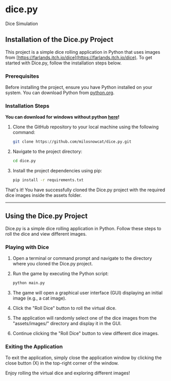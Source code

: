 # dice.py
 Dice Simulation

## Installation of the Dice.py Project

This project is a simple dice rolling application in Python that uses images from [https://farlands.itch.io/dice](https://farlands.itch.io/dice). To get started with Dice.py, follow the installation steps below.

### Prerequisites

Before installing the project, ensure you have Python installed on your system. You can download Python from [python.org](https://www.python.org/downloads/).

### Installation Steps

**You can download for windows without python [here](https://github.com/milosnowcat/dice.py/releases/latest)!**

1. Clone the GitHub repository to your local machine using the following command:

   ```bash
   git clone https://github.com/milosnowcat/dice.py.git
   ```

2. Navigate to the project directory:

   ```bash
   cd dice.py
   ```

3. Install the project dependencies using pip:

   ```bash
   pip install -r requirements.txt
   ```

That's it! You have successfully cloned the Dice.py project with the required dice images inside the assets folder.

---

## Using the Dice.py Project

Dice.py is a simple dice rolling application in Python. Follow these steps to roll the dice and view different images.

### Playing with Dice

1. Open a terminal or command prompt and navigate to the directory where you cloned the Dice.py project.

2. Run the game by executing the Python script:

   ```bash
   python main.py
   ```

3. The game will open a graphical user interface (GUI) displaying an initial image (e.g., a cat image).

4. Click the "Roll Dice" button to roll the virtual dice.

5. The application will randomly select one of the dice images from the "assets/images/" directory and display it in the GUI.

6. Continue clicking the "Roll Dice" button to view different dice images.

### Exiting the Application

To exit the application, simply close the application window by clicking the close button (X) in the top-right corner of the window.

Enjoy rolling the virtual dice and exploring different images!
